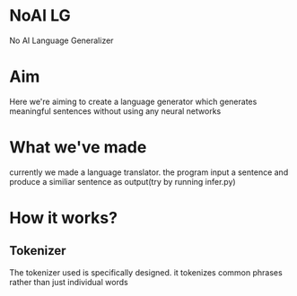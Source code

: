# NoAI LG
 No AI Language Generalizer

# Aim
 Here we're aiming to create a language generator which generates meaningful sentences without using any neural networks

# What we've made
 currently we made a language translator. the program input a sentence and produce a similiar sentence as output(try by running infer.py)

# How it works?
 ## Tokenizer
  The tokenizer used is specifically designed. it tokenizes common phrases rather than just individual words
